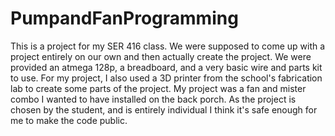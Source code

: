 # PumpandFanProgramming
This is a project for my SER 416 class. We were supposed to come up with a project entirely on our own and then actually create the project. We were provided an atmega 128p, a breadboard, and a very basic wire and parts kit to use. For my project, I also used a 3D printer from the school's fabrication lab to create some parts of the project.
My project was a fan and mister combo I wanted to have installed on the back porch.
As the project is chosen by the student, and is entirely individual I think it's safe enough for me to make the code public.
